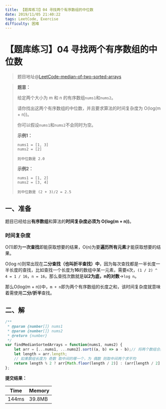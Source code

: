 ```yaml
---
title: 【题库练习】04 寻找两个有序数组的中位数
date: 2019/11/05 21:40:22
tags: LeetCode, Exercise
difficulty: 困难
---
```


# 【题库练习】04 寻找两个有序数组的中位数

<ClientOnly>
  <display-bar :displayData="$frontmatter"></display-bar>
</ClientOnly>

> 题目地址@[LeetCode-median-of-two-sorted-arrays](https://leetcode-cn.com/problems/median-of-two-sorted-arrays/)

> **题意：**
>
> 给定两个大小为 m 和 n 的有序数组`nums1`和`nums2`。
>
> 请你找出这两个有序数组的中位数，并且要求算法的时间复杂度为 O(log(m + n))。
>
> 你可以假设`nums1`和`nums2`不会同时为空。
>
> **示例1：**
>
> ```
> nums1 = [1, 3]
> nums2 = [2]
>
> 则中位数是 2.0
> ```
>
> **示例2：**
>
> ```
> nums1 = [1, 2]
> nums2 = [3, 4]
>
> 则中位数是 (2 + 3)/2 = 2.5
> ```

## 一、准备

题目已经给出**有序数组**和算法的**时间复杂度必须为 O(log(m + n))**。

### 时间复杂度

O(1)即为**一次查找**即能获取想要的结果，O(n)为要**遍历所有元素**才能获取想要的结果。

O(log n)则常出现在**二分查找（也叫折半查找）中**，因为每次查找都是一半长度一半长度的查找，比如查找一个长度为**16**的数组中某一元素，需要`4`次，`(1 / 2) ^ 4 = 1 / 16`，`n = 16`，那么查找次数就是**以2为底，n的对数**->`log n`。

那么O(log(m + n))中，`m + n`即为两个有序数组的长度之和，该时间复杂度就意味着需使用**二分/折半**查找。

## 二、解

```js
/**
 * @param {number[]} nums1
 * @param {number[]} nums2
 * @return {number}
 */
var findMedianSortedArrays = function(nums1, nums2) {
    let arr = [...nums1, ...nums2].sort((a, b) => a - b);// 将两个数组合并 并 排序
    let length = arr.length;
  	// 如果数组长度为 奇数 取中间的哪一个，为 偶数 则取中间两个求平均
    return length % 2 ? arr[Math.floor(length / 2)] : (arr[length / 2] + arr[length / 2 - 1]) / 2;
};
```

**提交结果：**

| Time  | Memory |
| ----- | ------ |
| 144ms | 39.8MB |



